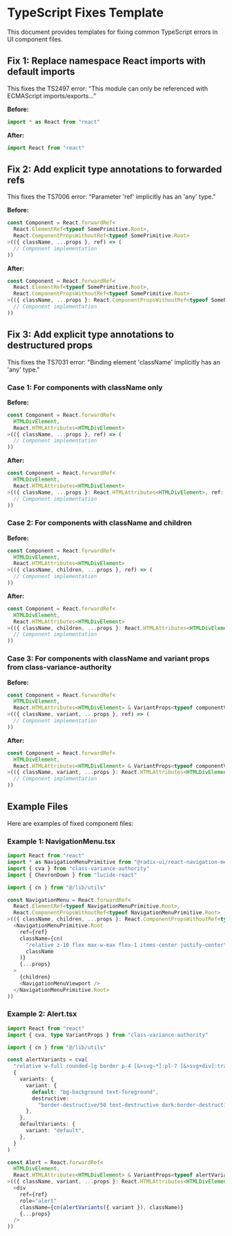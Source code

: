 # TypeScript Fixes Template

This document provides templates for fixing common TypeScript errors in UI component files.

## Fix 1: Replace namespace React imports with default imports

This fixes the TS2497 error: "This module can only be referenced with ECMAScript imports/exports..."

**Before:**
```typescript
import * as React from "react"
```

**After:**
```typescript
import React from "react"
```

## Fix 2: Add explicit type annotations to forwarded refs

This fixes the TS7006 error: "Parameter 'ref' implicitly has an 'any' type."

**Before:**
```typescript
const Component = React.forwardRef<
  React.ElementRef<typeof SomePrimitive.Root>,
  React.ComponentPropsWithoutRef<typeof SomePrimitive.Root>
>(({ className, ...props }, ref) => (
  // Component implementation
))
```

**After:**
```typescript
const Component = React.forwardRef<
  React.ElementRef<typeof SomePrimitive.Root>,
  React.ComponentPropsWithoutRef<typeof SomePrimitive.Root>
>(({ className, ...props }: React.ComponentPropsWithoutRef<typeof SomePrimitive.Root>, ref: React.ForwardedRef<React.ElementRef<typeof SomePrimitive.Root>>) => (
  // Component implementation
))
```

## Fix 3: Add explicit type annotations to destructured props

This fixes the TS7031 error: "Binding element 'className' implicitly has an 'any' type."

### Case 1: For components with className only

**Before:**
```typescript
const Component = React.forwardRef<
  HTMLDivElement,
  React.HTMLAttributes<HTMLDivElement>
>(({ className, ...props }, ref) => (
  // Component implementation
))
```

**After:**
```typescript
const Component = React.forwardRef<
  HTMLDivElement,
  React.HTMLAttributes<HTMLDivElement>
>(({ className, ...props }: React.HTMLAttributes<HTMLDivElement>, ref: React.ForwardedRef<HTMLDivElement>) => (
  // Component implementation
))
```

### Case 2: For components with className and children

**Before:**
```typescript
const Component = React.forwardRef<
  HTMLDivElement,
  React.HTMLAttributes<HTMLDivElement>
>(({ className, children, ...props }, ref) => (
  // Component implementation
))
```

**After:**
```typescript
const Component = React.forwardRef<
  HTMLDivElement,
  React.HTMLAttributes<HTMLDivElement>
>(({ className, children, ...props }: React.HTMLAttributes<HTMLDivElement>, ref: React.ForwardedRef<HTMLDivElement>) => (
  // Component implementation
))
```

### Case 3: For components with className and variant props from class-variance-authority

**Before:**
```typescript
const Component = React.forwardRef<
  HTMLDivElement,
  React.HTMLAttributes<HTMLDivElement> & VariantProps<typeof componentVariants>
>(({ className, variant, ...props }, ref) => (
  // Component implementation
))
```

**After:**
```typescript
const Component = React.forwardRef<
  HTMLDivElement,
  React.HTMLAttributes<HTMLDivElement> & VariantProps<typeof componentVariants>
>(({ className, variant, ...props }: React.HTMLAttributes<HTMLDivElement> & VariantProps<typeof componentVariants>, ref: React.ForwardedRef<HTMLDivElement>) => (
  // Component implementation
))
```

## Example Files

Here are examples of fixed component files:

### Example 1: NavigationMenu.tsx

```typescript
import React from "react"
import * as NavigationMenuPrimitive from "@radix-ui/react-navigation-menu"
import { cva } from "class-variance-authority"
import { ChevronDown } from "lucide-react"

import { cn } from "@/lib/utils"

const NavigationMenu = React.forwardRef<
  React.ElementRef<typeof NavigationMenuPrimitive.Root>,
  React.ComponentPropsWithoutRef<typeof NavigationMenuPrimitive.Root>
>(({ className, children, ...props }: React.ComponentPropsWithoutRef<typeof NavigationMenuPrimitive.Root>, ref: React.ForwardedRef<React.ElementRef<typeof NavigationMenuPrimitive.Root>>) => (
  <NavigationMenuPrimitive.Root
    ref={ref}
    className={cn(
      "relative z-10 flex max-w-max flex-1 items-center justify-center",
      className
    )}
    {...props}
  >
    {children}
    <NavigationMenuViewport />
  </NavigationMenuPrimitive.Root>
))
```

### Example 2: Alert.tsx

```typescript
import React from "react"
import { cva, type VariantProps } from "class-variance-authority"

import { cn } from "@/lib/utils"

const alertVariants = cva(
  "relative w-full rounded-lg border p-4 [&>svg~*]:pl-7 [&>svg+div]:translate-y-[-3px] [&>svg]:absolute [&>svg]:left-4 [&>svg]:top-4 [&>svg]:text-foreground",
  {
    variants: {
      variant: {
        default: "bg-background text-foreground",
        destructive:
          "border-destructive/50 text-destructive dark:border-destructive [&>svg]:text-destructive",
      },
    },
    defaultVariants: {
      variant: "default",
    },
  }
)

const Alert = React.forwardRef<
  HTMLDivElement,
  React.HTMLAttributes<HTMLDivElement> & VariantProps<typeof alertVariants>
>(({ className, variant, ...props }: React.HTMLAttributes<HTMLDivElement> & VariantProps<typeof alertVariants>, ref: React.ForwardedRef<HTMLDivElement>) => (
  <div
    ref={ref}
    role="alert"
    className={cn(alertVariants({ variant }), className)}
    {...props}
  />
))
``` 